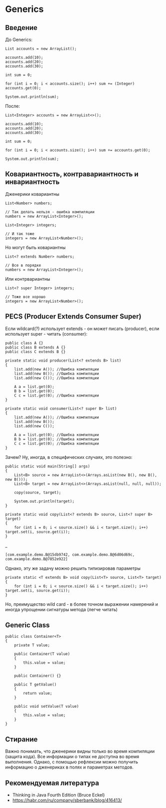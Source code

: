 # Generics

## Введение

До Generics:

    List accounts = new ArrayList();
    
    accounts.add(10);
    accounts.add(20);
    accounts.add(30);
    
    int sum = 0;
    
    for (int i = 0; i < accounts.size(); i++) sum += (Integer) accounts.get(0);
    
    System.out.println(sum);

После:

    List<Integer> accounts = new ArrayList<>();

    accounts.add(10);
    accounts.add(20);
    accounts.add(30);

    int sum = 0;

    for (int i = 0; i < accounts.size(); i++) sum += accounts.get(0);

    System.out.println(sum);

## Ковариантность, контравариантность и инвариантность

Дженерики ковариантны

    List<Number> numbers;
    
    // Так делать нельзя - ошибка компиляции
    numbers = new ArrayList<Integer>();

    List<Integer> integers;

    // И так тоже
    integers = new ArrayList<Number>();

Но могут быть ковариантны

    List<? extends Number> numbers;

    // Все в порядке
    numbers = new ArrayList<Integer>();

Или контрвариантны

    List<? super Integer> integers;

    // Тоже все хорошо
    integers = new ArrayList<Number>();

## PECS (Producer Extends Consumer Super)

Если wildcard(?) использует extends - он может писать (producer), если использует super - читать (consumer):

    public class A {}
    public class B extends A {}
    public class C extends B {}

	private static void producer(List<? extends B> list)
	{
		list.add(new A()); //Ошибка компиляции
		list.add(new B()); //Ошибка компиляции
		list.add(new C()); //Ошибка компиляции

		A a = list.get(0);
		B b = list.get(0);
		C c = list.get(0); //Ошибка компиляции
	}

	private static void consumer(List<? super B> list)
	{
		list.add(new A()); //Ошибка компиляции
		list.add(new B());
		list.add(new C());

		A a = list.get(0); //Ошибка компиляции
		B b = list.get(0); //Ошибка компиляции
		C c = list.get(0); //Ошибка компиляции
	}

Зачем? Ну, иногда, в специфических случаях, это полезно:

	public static void main(String[] args)
	{
		List<B> source = new ArrayList<>(Arrays.asList(new B(), new B(), new B()));
		List<B> target = new ArrayList<>(Arrays.asList(null, null, null));

		copy(source, target);

		System.out.println(target);
	}

	private static void copy(List<? extends B> source, List<? super B> target)
	{
		for (int i = 0; i < source.size() && i < target.size(); i++) target.set(i, source.get(i));
	}

_

    [com.example.demo.B@15db9742, com.example.demo.B@6d06d69c, com.example.demo.B@7852e922]

Однако, эту же задачу можно решить типизировав параметры

	private static <T extends B> void copy(List<T> source, List<T> target)
	{
		for (int i = 0; i < source.size() && i < target.size(); i++) target.set(i, source.get(i));
	}

Но, преимущество wild card - в более точном выражении намерений и иногда упрощении сигнатуры метода (легче читать)

## Generic Class

    public class Container<T>
    {
        private T value;
    
        public Container(T value)
        {
            this.value = value;
        }
    
        public Container() {}
    
        public T getValue()
        {
            return value;
        }
    
        public void setValue(T value)
        {
            this.value = value;
        }
    }

## Стирание

Важно понимать, что дженерики видны только во время компиляции (защита кода). Все информации о типах не доступна во время выполнения.
Однако, с помощью рефлексии можно получить информацию о дженериках в полях и параметрах методов.

## Рекомендуемая литература

- Thinking in Java Fourth Edition (Bruce Eckel)
- https://habr.com/ru/company/sberbank/blog/416413/